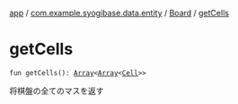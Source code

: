 [app](../../index.md) / [com.example.syogibase.data.entity](../index.md) / [Board](index.md) / [getCells](./get-cells.md)

# getCells

`fun getCells(): `[`Array`](https://kotlinlang.org/api/latest/jvm/stdlib/kotlin/-array/index.html)`<`[`Array`](https://kotlinlang.org/api/latest/jvm/stdlib/kotlin/-array/index.html)`<`[`Cell`](../-cell/index.md)`>>`

将棋盤の全てのマスを返す

